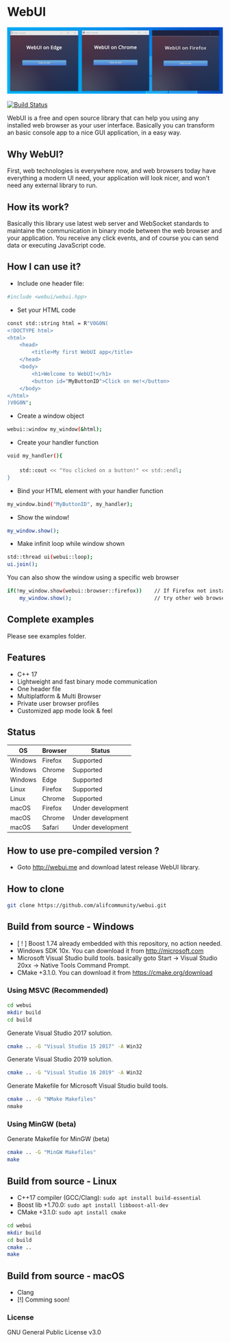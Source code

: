 # WebUI

[![N|Solid](https://raw.githubusercontent.com/alifcommunity/webui/main/screenshot.png)](https://github.com/alifcommunity/webui)

[![Build Status](https://img.shields.io/github/issues/alifcommunity/webui.svg?branch=master)](https://github.com/alifcommunity/webui)

WebUI is a free and open source library that can help you using any installed web browser as your user interface. Basically you can transform an basic console app to a nice GUI application, in a easy way.

## Why WebUI?

First, web technologies is everywhere now, and web browsers today have everything a modern UI need, your application will look nicer, and won't need any external library to run.

## How its work?

Basically this library use latest web server and WebSocket standards to maintaine the communication in binary mode between the web browser and your application. You receive any click events, and of course you can send data or executing JavaScript code. 

## How I can use it?

- Include one header file:
```sh
#include <webui/webui.hpp>
```

- Set your HTML code
```sh
const std::string html = R"V0G0N(
<!DOCTYPE html>
<html>
	<head>
		<title>My first WebUI app</title>
	</head>
	<body>
		<h1>Welcome to WebUI!</h1>
		<button id="MyButtonID">Click on me!</button>
	</body>
</html>
)V0G0N";
```

- Create a window object
```sh
webui::window my_window(&html);
```

- Create your handler function
```sh
void my_handler(){

    std::cout << "You clicked on a button!" << std::endl;
}
```

- Bind your HTML element with your handler function
```sh
my_window.bind("MyButtonID", my_handler);
```

- Show the window!
```sh
my_window.show();
```

- Make infinit loop while window shown
```sh
std::thread ui(webui::loop);
ui.join();
```

You can also show the window using a specific web browser

```sh
if(!my_window.show(webui::browser::firefox))    // If Firefox not installed
    my_window.show();                           // try other web browsers.
```

## Complete examples

Please see examples folder.

## Features

- C++ 17 
- Lightweight and fast binary mode communication 
- One header file 
- Multiplatform & Multi Browser 
- Private user browser profiles 
- Customized app mode look & feel

## Status

| OS | Browser  | Status |
| ------ | ------ | ------ |
| Windows | Firefox | Supported |
| Windows | Chrome | Supported |
| Windows | Edge | Supported |
| Linux | Firefox | Supported |
| Linux | Chrome | Supported |
| macOS | Firefox | Under development |
| macOS | Chrome | Under development |
| macOS | Safari | Under development |

## How to use pre-compiled version ?

- Goto http://webui.me and download latest release WebUI library.

## How to clone

```sh
git clone https://github.com/alifcommunity/webui.git
```

## Build from source - Windows
- [ ! ] Boost 1.74 already embedded with this repository, no action needed.
- Windows SDK 10x. You can download it from http://microsoft.com 
- Microsoft Visual Studio build tools. basically goto Start -> Visual Studio 20xx -> Native Tools Command Prompt.
- CMake +3.1.0. You can download it from https://cmake.org/download

### Using MSVC (Recommended)
```sh
cd webui
mkdir build
cd build
```

Generate Visual Studio 2017 solution.
```sh
cmake .. -G "Visual Studio 15 2017" -A Win32
```

Generate Visual Studio 2019 solution.
```sh
cmake .. -G "Visual Studio 16 2019" -A Win32
```

Generate Makefile for Microsoft Visual Studio build tools.
```sh
cmake .. -G "NMake Makefiles"
nmake
```

### Using MinGW (beta)

Generate Makefile for MinGW (beta)
```sh
cmake .. -G "MinGW Makefiles"
make
```

## Build from source - Linux
- C++17 compiler (GCC/Clang): ```sudo apt install build-essential```
- Boost lib +1.70.0: ```sudo apt install libboost-all-dev```
- CMake +3.1.0: ```sudo apt install cmake```

```sh
cd webui
mkdir build
cd build
cmake ..
make
```

## Build from source - macOS
- Clang
- [!] Comming soon!

### License

GNU General Public License v3.0
